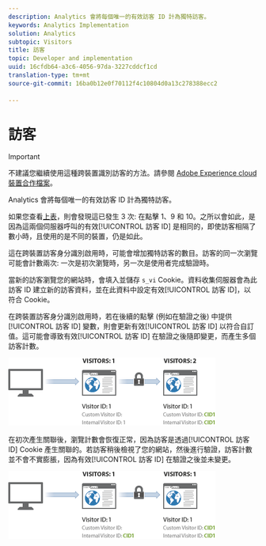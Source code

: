 ```yaml
---
description: Analytics 會將每個唯一的有效訪客 ID 計為獨特訪客。
keywords: Analytics Implementation
solution: Analytics
subtopic: Visitors
title: 訪客
topic: Developer and implementation
uuid: 16cfdb64-a3c6-4056-97da-3227cddcf1cd
translation-type: tm+mt
source-git-commit: 16ba0b12e0f70112f4c10804d0a13c278388ecc2

---
```



# 訪客

>[!IMPORTANT]
>
>不建議您繼續使用這種跨裝置識別訪客的方法。請參閱 [Adobe Experience cloud裝置合作檔案](https://marketing.adobe.com/resources/help/en_US/mcdc/)。

Analytics 會將每個唯一的有效訪客 ID 計為獨特訪客。

如果您查看[上表](/help/implement/js-implementation/xdevice-visid/visit-example.md)，則會發現這已發生 3 次: 在點擊 1、9 和 10。之所以會如此，是因為這兩個伺服器呼叫的有效[!UICONTROL 訪客 ID] 是相同的，即使訪客相隔了數小時，且使用的是不同的裝置，仍是如此。

這在跨裝置訪客身分識別啟用時，可能會增加獨特訪客的數目。訪客的同一次瀏覽可能會計數兩次: 一次是初次瀏覽時，另一次是使用者完成驗證時。

當新的訪客瀏覽您的網站時，會填入並儲存 `s_vi` Cookie。資料收集伺服器會為此訪客 ID 建立新的訪客資料，並在此資料中設定有效[!UICONTROL 訪客 ID]，以符合 Cookie。

在跨裝置訪客身分識別啟用時，若在後續的點擊 (例如在驗證之後) 中提供[!UICONTROL 訪客 ID] 變數，則會更新有效[!UICONTROL 訪客 ID] 以符合自訂值。這可能會導致有效[!UICONTROL 訪客 ID] 在驗證之後隨即變更，而產生多個訪客計數。

![](assets/visitors.png)

在初次產生關聯後，瀏覽計數會恢復正常，因為訪客是透過[!UICONTROL 訪客 ID] Cookie 產生關聯的。若訪客稍後檢視了您的網站，然後進行驗證，訪客計數並不會不實膨脹，因為有效[!UICONTROL 訪客 ID] 在驗證之後並未變更。

![](assets/visitors_2.png)

